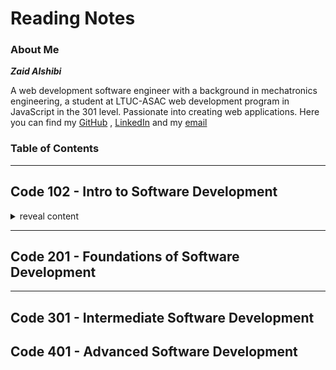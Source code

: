 # Reading Notes
### About Me

***Zaid Alshibi***

A web development software engineer with a background in mechatronics engineering, a student at LTUC-ASAC web development program in JavaScript in the 301 level.
Passionate into creating web applications.
Here you can find my [GitHub](https://github.com/zaidalshibi) , [LinkedIn](https://www.linkedin.com/in/zaidalshibi/) and my [email](mailto:zaidealshibi@gmail.com)

### Table of Contents
---
## Code 102 - Intro to Software Development
 <details>
  <summary>reveal content</summary>

- GUI and CLI | VCS <br>
[Day01](102-day01.md)
</details>

---
## Code 201 - Foundations of Software Development
---
## Code 301 - Intermediate Software Development

## Code 401 - Advanced Software Development
